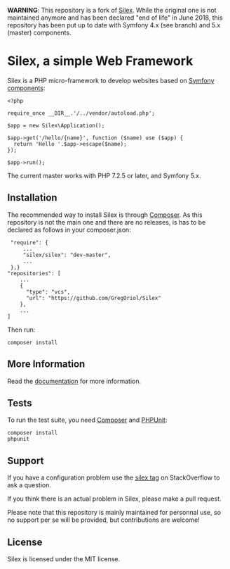 **WARNING**: This repository is a fork of [Silex](https://github.com/silexphp/Silex). While the original one is not maintained anymore and has been declared "end of life" in June 2018, this repository has been put up to date with Symfony 4.x (see branch) and 5.x (master) components.

Silex, a simple Web Framework
=============================

Silex is a PHP micro-framework to develop websites based on [Symfony components](https://symfony.com):

``` {.sourceCode .php}
<?php

require_once __DIR__.'/../vendor/autoload.php';

$app = new Silex\Application();

$app->get('/hello/{name}', function ($name) use ($app) {
  return 'Hello '.$app->escape($name);
});

$app->run();
```

The current master works with PHP 7.2.5 or later, and Symfony 5.x.

Installation
------------

The recommended way to install Silex is through [Composer](https://getcomposer.org). As this repository is not the main one and there are no releases, is has to be declared as follows in your composer.json:

``` {.sourceCode .json
 "require": {
     ...
     "silex/silex": "dev-master",
     ...
 },}
"repositories": [
    ...
    {
      "type": "vcs",
      "url": "https://github.com/GregOriol/Silex"
    },
    ...
]
```

Then run:

``` {.sourceCode .bash}
composer install
```

More Information
----------------

Read the [documentation](https://silex.symfony.com/documentation) for more information.

Tests
-----

To run the test suite, you need [Composer](https://getcomposer.org) and [PHPUnit](https://phpunit.de):

``` {.sourceCode .bash}
composer install
phpunit
```

Support
-------

If you have a configuration problem use the [silex tag](https://stackoverflow.com/questions/tagged/silex) on StackOverflow to ask a question.

If you think there is an actual problem in Silex, please make a pull request.

Please note that this repository is mainly maintained for personnal use, so no support per se will be provided, but contributions are welcome!

License
-------

Silex is licensed under the MIT license.
